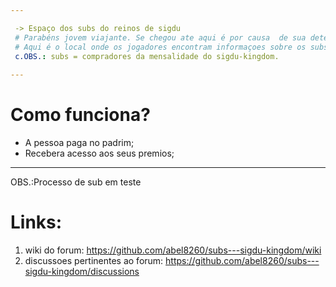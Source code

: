 ```yaml
---

 -> Espaço dos subs do reinos de sigdu
 # Parabéns jovem viajante. Se chegou ate aqui é por causa  de sua determinaçao.
 # Aqui é o local onde os jogadores encontram informaçoes sobre os subs delas.
 c.OBS.: subs = compradores da mensalidade do sigdu-kingdom.   
 
---
```


# Como funciona? 
- A pessoa paga no padrim;
- Recebera acesso aos seus premios;

---

OBS.:Processo de sub em teste           
# Links:
1. wiki do forum: https://github.com/abel8260/subs---sigdu-kingdom/wiki
2. discussoes pertinentes ao forum: https://github.com/abel8260/subs---sigdu-kingdom/discussions
